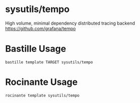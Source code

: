 # sysutils/tempo
High volume, minimal dependency distributed tracing backend
https://github.com/grafana/tempo

# Bastille Usage
```shell
bastille template TARGET sysutils/tempo
```

# Rocinante Usage
```shell
rocinante template sysutils/tempo
```
